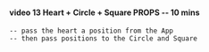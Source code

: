 #### video 13 Heart + Circle + Square PROPS -- 10 mins

    -- pass the heart a position from the App
    -- then pass positions to the Circle and Square
